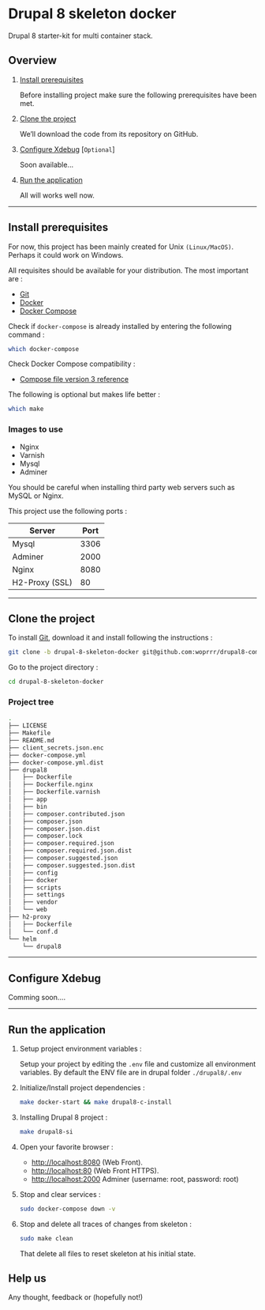 # Drupal 8 skeleton docker
Drupal 8 starter-kit for multi container stack.

## Overview

1. [Install prerequisites](#install-prerequisites)

    Before installing project make sure the following prerequisites have been met.

2. [Clone the project](#clone-the-project)

    We’ll download the code from its repository on GitHub.

3. [Configure Xdebug](#configure-xdebug) [`Optional`]

    Soon available...

4. [Run the application](#run-the-application)

    All will works well now.
___

## Install prerequisites

For now, this project has been mainly created for Unix `(Linux/MacOS)`. Perhaps it could work on Windows.

All requisites should be available for your distribution. The most important are :

* [Git](https://git-scm.com/downloads)
* [Docker](https://docs.docker.com/engine/installation/)
* [Docker Compose](https://docs.docker.com/compose/install/)

Check if `docker-compose` is already installed by entering the following command : 

```sh
which docker-compose
```

Check Docker Compose compatibility :

* [Compose file version 3 reference](https://docs.docker.com/compose/compose-file/)

The following is optional but makes life better :

```sh
which make
```

### Images to use

* Nginx
* Varnish
* Mysql
* Adminer

You should be careful when installing third party web servers such as MySQL or Nginx.

This project use the following ports :

| Server     | Port |
|------------|------|
| Mysql      | 3306 |
| Adminer | 2000 |
| Nginx      | 8080 |
|  H2-Proxy (SSL) | 80 |

___

## Clone the project

To install [Git](http://git-scm.com/book/en/v2/Getting-Started-Installing-Git), download it and install following the instructions :

```sh
git clone -b drupal-8-skeleton-docker git@github.com:woprrr/drupal8-composer-template.git
```

Go to the project directory :

```sh
cd drupal-8-skeleton-docker
```

### Project tree

```sh
.
├── LICENSE
├── Makefile
├── README.md
├── client_secrets.json.enc
├── docker-compose.yml
├── docker-compose.yml.dist
├── drupal8
│   ├── Dockerfile
│   ├── Dockerfile.nginx
│   ├── Dockerfile.varnish
│   ├── app
│   ├── bin
│   ├── composer.contributed.json
│   ├── composer.json
│   ├── composer.json.dist
│   ├── composer.lock
│   ├── composer.required.json
│   ├── composer.required.json.dist
│   ├── composer.suggested.json
│   ├── composer.suggested.json.dist
│   ├── config
│   ├── docker
│   ├── scripts
│   ├── settings
│   ├── vendor
│   └── web
├── h2-proxy
│   ├── Dockerfile
│   └── conf.d
└── helm
    └── drupal8
```

___


## Configure Xdebug

Comming soon....
___

## Run the application

1. Setup project environment variables :

    Setup your project by editing the `.env` file and customize all environment variables. By default the ENV file are in drupal folder `./drupal8/.env`

2. Initialize/Install project dependencies :

    ```sh
    make docker-start && make drupal8-c-install
    ```
3. Installing Drupal 8 project :

    ```sh
    make drupal8-si
    ```

3. Open your favorite browser :

    * [http://localhost:8080](http://localhost:8080/) (Web Front).
    * [http://localhost:80](https://localhost/) (Web Front HTTPS).
    * [http://localhost:2000](http://localhost:2000/) Adminer (username: root, password: root)

4. Stop and clear services :

    ```sh
    sudo docker-compose down -v
    ```

5. Stop and delete all traces of changes from skeleton :

    ```sh
    sudo make clean
    ```
    That delete all files to reset skeleton at his initial state.

## Help us

Any thought, feedback or (hopefully not!)
